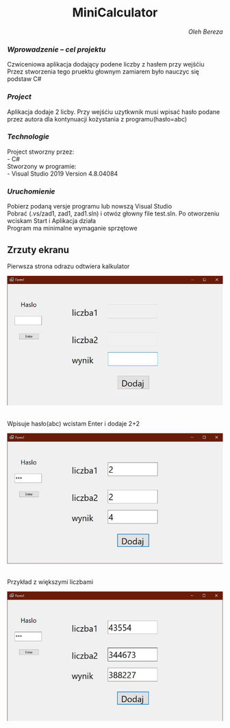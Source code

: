 <h1 align="center">
  <b>MiniCalculator</b>
</h1>
<i>
<p align="right">
  Oleh Bereza
</p>
</i>

<h3>
  <i>
  Wprowadzenie – cel projektu
  </i>
</h3>
Czwiceniowa aplikacja dodający podene liczby z hasłem przy wejśćiu<br>
Przez stworzenia tego pruektu głownym zamiarem było nauczyc się podstaw C#
<br>

<h3>
  <i>
  Project
  </i>
</h3>
Aplikacja dodaje 2 licby. 
Przy wejśćiu uzytkwnik musi wpisać hasło podane przez autora dla kontynuacji kożystania z programu(hasło=abc)
<br>

<h3>
  <i>
  Technologie
  </i>
</h3>
Project stworzny przez:
<br>
- C#
<br>
Stworzony w programie:
<br>
- Visual Studio 2019 Version 4.8.04084

<h3>
  <i>
  Uruchomienie
  </i>
</h3>
Pobierz podaną versje programu lub nowszą Visual Studio<br>
Pobrać (.vs/zad1, zad1, zad1.sln) i otwóz głowny file test.sln. Po otworzeniu wciskam Start i Aplikacja działa<br>
Program ma minimalne wymaganie sprzętowe<br>

<h2>
  Zrzuty ekranu
</h2>
Pierwsza strona odrazu odtwiera kalkulator

![alt tag](https://github.com/OlehBereza/miniCalculator/blob/main/screenMiniCal/Screenshot_1.jpg?raw=true)

<br>
Wpisuje hasło(abc) wcistam Enter i dodaje 2+2

![alt tag](https://github.com/OlehBereza/miniCalculator/blob/main/screenMiniCal/Screenshot_2.jpg?raw=true)

<br>
Przykład z większymi liczbami

![alt tag](https://github.com/OlehBereza/miniCalculator/blob/main/screenMiniCal/Screenshot_3.jpg?raw=true)
